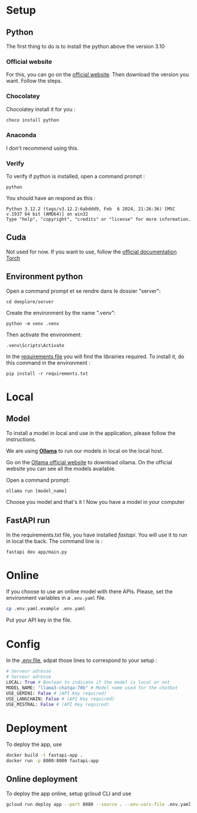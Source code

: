 # Setup

## Python

The first thing to do is to install the python above the version 3.10

### Official website

For this, you can go on the [official website](https://www.python.org/downloads/). Then download the version you want. Follow the steps.

### Chocolatey

Chocolatey install it for you :  

```PowerShell
choco install python
```

### Anaconda

I don't recommend using this.  

### Verify

To verify if python is installed, open a command prompt :

```cmd.exe
python
```

You should have an respond as this :  

```text
Python 3.12.2 (tags/v3.12.2:6abddd9, Feb  6 2024, 21:26:36) [MSC v.1937 64 bit (AMD64)] on win32
Type "help", "copyright", "credits" or "license" for more information.
```

## Cuda

Not used for now. If you want to use, follow the [official documentation Torch](https://pytorch.org/get-started/locally/)

## Environment python

Open a command prompt et se rendre dans le dossier "server":  

```cmd.exe
cd deeplore/server
```

Create the environment by the name ".venv":  

```cmd.exe
python -m venv .venv
```

Then activate the environment:  

```cmd.exe
.venv\Scripts\Activate
```

In the [requirements file](https://github.com/deeplore-ai/deeplore/blob/master/server/README.md) you will find the librairies required. To install it, do this command in the environment :  

```cmd.exe
pip install -r requirements.txt
```

# Local

## Model

To install a model in local and use in the application, please follow the instructions.

We are using **[Ollama](https://ollama.com/download)** to run our models in local on the local host.

Go on the [Ollama official website](https://ollama.com/download) to download ollama. On the official website you can see all the models available.  

Open a command prompt:  

```cmd.exe
ollama run [model_name]
```

Choose you model and that's it ! Now you have a model in your computer

## FastAPI run

In the requirements.txt file, you have installed *fastapi*. You will use it to run in local the back. The command line is :

```cmd.exe
fastapi dev app/main.py
```

# Online

If you choose to use an online model with there APIs. Please, set the environment variables in a `.env.yaml` file.

```bash
cp .env.yaml.example .env.yaml
```

Put your API key in the file.

# Config

In the [.env.file](.env.yaml.example), adpat those lines to correspond to your setup :  

```python
# Serveur adresse
# Serveur adresse
LOCAL: True # Boolean to indicate if the model is local or not
MODEL_NAME: "llama3-chatqa:70b" # Model name used for the chatbot
USE_GEMINI: False # (API Key required)
USE_LANGCHAIN: False # (API Key required)
USE_MISTRAL: False # (API Key required)
```

# Deployment

To deploy the app, use

```bash
docker build -t fastapi-app .
docker run -p 8000:8000 fastapi-app 
```

## Online deployment

To deploy the app online, setup gcloud CLI and use

```bash
gcloud run deploy app --port 8080 --source . --env-vars-file .env.yaml --region europe-west9
```
